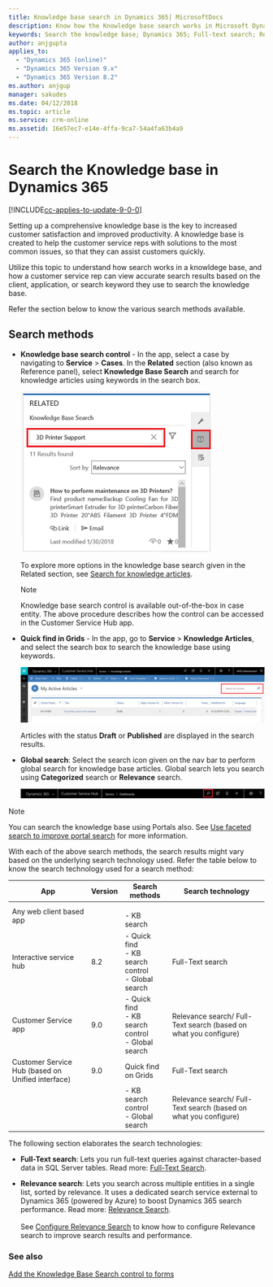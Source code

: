 ```yaml
---
title: Knowledge base search in Dynamics 365| MicrosoftDocs
description: Know how the Knowledge base search works in Microsoft Dynamics 365
keywords: Search the knowledge base; Dynamics 365; Full-text search; Relevance search; Categorized search; Customer Service Hub; Knowledge Article; Knowledge Management; Knowledge Base; Parature 
author: anjgupta
applies_to:
  - "Dynamics 365 (online)"
  - "Dynamics 365 Version 9.x"
  - "Dynamics 365 Version 8.2"
ms.author: anjgup
manager: sakudes
ms.date: 04/12/2018
ms.topic: article
ms.service: crm-online
ms.assetid: 16e57ec7-e14e-4ffa-9ca7-54a4fa63b4a9
---
```


# Search the Knowledge base in Dynamics 365

[!INCLUDE[cc-applies-to-update-9-0-0](../includes/cc_applies_to_update_9_0_0.md)]

Setting up a comprehensive knowledge base is the key to increased customer satisfaction and improved productivity. 
A knowledge base is created to help the customer service reps with solutions to the most common issues, so that they can assist customers quickly.

Utilize this topic to understand how search works in a knowldege base, and how a customer service rep can view accurate search results based on the client, application, or search keyword they use to search the knowledge base.

Refer the section below to know the various search methods available.

## Search methods

- **Knowledge base search control** - In the app, select a case by navigating to **Service** > **Cases**. In the **Related** section (also known as Reference panel), select **Knowledge Base Search** and search for knowledge articles using keywords in the search box. 
  
  ![KB search control](media/kb-search-control.png)

   To explore more options in the knowledge base search given in the Related section, see [Search for knowledge articles](customer-service-hub-user-guide-case-sla.md#search-for-knowledge-articles).

   > [!NOTE]
   > Knowledge base search control is available out-of-the-box in case entity. The above procedure describes how the control can be accessed in the Customer Service Hub app.

- **Quick find in Grids** - In the app, go to **Service** > **Knowledge Articles**, and select the search box to search the knowledge base using keywords. 

   ![Quick find search](media/quick-find-search.png)


   Articles with the status **Draft** or **Published** are displayed in the search results. 

- **Global search**: Select the search icon given on the nav bar to perform global search for knowledge base articles. Global search lets you search using **Categorized** search or **Relevance** search.

  ![Global search](media/global-search.png)


> [!NOTE]
> You can search the knowledge base using Portals also. See [Use faceted search to improve portal search](../portals/improve-portal-search-faceted-search.md) for more information.


With each of the above search methods, the search results might vary based on the underlying search technology used. Refer the table below to know the search technology used for a search method: 

|App  |Version  |Search methods  | Search technology  |
|---------|---------|---------|---------|
|Any web client based app    |       |      <br> - KB search  |        |
|Interactive service hub     |     8.2    |       - Quick find <br> - KB search control <br> - Global search |    Full-Text search     |
|Customer Service app    |  9.0       |   - Quick find <br> - KB search control <br> - Global search     |   Relevance search/ Full-Text search (based on what you configure)     |
|Customer Service Hub (based on Unified interface)    |       9.0  |     Quick find on Grids   |   Full-Text search      |
|  |       |    - KB search control <br> - Global search  |   Relevance search/ Full-Text search (based on what you configure)     |

The following section elaborates the search technologies: 

- **Full-Text search**: Lets you run full-text queries against character-based data in SQL Server tables. Read more: 
[Full-Text Search](https://docs.microsoft.com/en-us/sql/relational-databases/search/full-text-search). 

- **Relevance search**:  Lets you search across multiple entities in a single list, sorted by relevance. It uses a dedicated search service external to Dynamics 365 (powered by Azure) to boost Dynamics 365 search performance. Read more: [Relevance Search](../basics/relevance-search-results.md).
<br> <br> See [Configure Relevance Search](../admin/configure-relevance-search-organization.md) to know how to configure Relevance search to improve search results and performance.

### See also

[Add the Knowledge Base Search control to forms](add-knowledge-base-search-control-forms.md)






